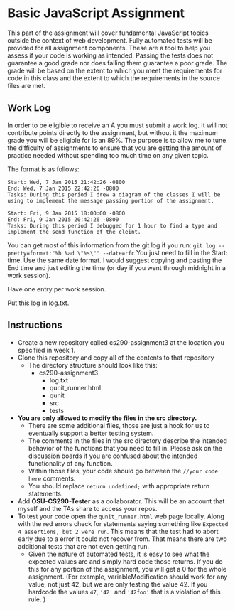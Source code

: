 Basic JavaScript Assignment
===========================

This part of the assignment will cover fundamental JavaScript topics outside the context of web development. Fully automated tests will be provided for all assignment components. These are a tool to help you assess if your code is working as intended. Passing the tests does not guarantee a good grade nor does failing them guarantee a poor grade. The grade will be based on the extent to which you meet the requirements for code in this class and the extent to which the requirements in the source files are met.

Work Log
--------
In order to be eligible to receive an A you must submit a work log. It will not contribute points directly to the assignment, but without it the maximum grade you will be eligible for is an 89%. The purpose is to allow me to tune the difficulty of assignments to ensure that you are getting the amount of practice needed without spending too much time on any given topic.

The format is as follows:

```
Start: Wed, 7 Jan 2015 21:42:26 -0800
End: Wed, 7 Jan 2015 22:42:26 -0800
Tasks: During this period I drew a diagram of the classes I will be using to implement the message passing portion of the assignment.

Start: Fri, 9 Jan 2015 18:00:00 -0800
End: Fri, 9 Jan 2015 20:42:26 -0800
Tasks: During this period I debugged for 1 hour to find a type and implement the send function of the cleint.
```

You can get most of this information from the git log if you run:
`git log --pretty=format:"%h %ad \"%s\"" --date=rfc`
You just need to fill in the Start: time. Use the same date format. I would suggest copying and pasting the End time and just editing the time (or day if you went through midnight in a work session).

Have one entry per work session.

Put this log in log.txt.

Instructions
------------
- Create a new repository called cs290-assignment3 at the location you specified in week 1.
- Clone this repository and copy all of the contents to that repository
  - The directory structure should look like this:
    - cs290-assignment3
      - log.txt
      - qunit_runner.html
      - qunit
      - src
      - tests
- **You are only allowed to modify the files in the src directory.**
  - There are some additional files, those are just a hook for us to eventually support a better testing system.
  - The comments in the files in the src directory describe the intended behavior of the functions that you need to fill in. Please ask on the discussion boards if you are confused about the intended functionality of any function.
  - Within those files, your code should go between the `//your code here` comments.
  - You should replace `return undefined;` with appropriate return statements.
- Add **OSU-CS290-Tester** as a collaborator. This will be an account that myself and the TAs share to access your repos.
- To test your code open the `qunit_runner.html` web page locally. Along with the red errors check for statements saying something like `Expected 4 assertions, but 2 were run`. This means that the test had to abort early due to a error it could not recover from. That means there are two additional tests that are not even getting run.
  - Given the nature of automated tests, it is easy to see what the expected values are and simply hard code those returns. If you do this for any portion of the assignment, you will get a 0 for the whole assignment. (For example, variableModification should work for any value, not just 42, but we are only testing the value 42. If you hardcode the values `47`, `'42'` and `'42foo'` that is a violation of this rule. )
